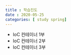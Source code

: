 ```yaml
---
title : 학습진도
date : 2020-05-25
categories: [ study spring]
---
```

+ IoC 컨테이너 1부
+ IoC 컨테이너 2부
+ IoC 컨테이너 3부

